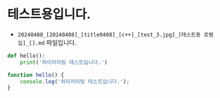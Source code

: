 
# 테스트용입니다.

* `20240408_[20240408]_[title0408]_[c++]_[test_3.jpg]_[테스트용 로렘입]_[].md` 파일입니다.

```python
def hello():
    print('하이라이팅 테스트입니다.')
```

```javascript
function hello() {
    console.log('하이라이팅 테스트입니다.');
}
```
